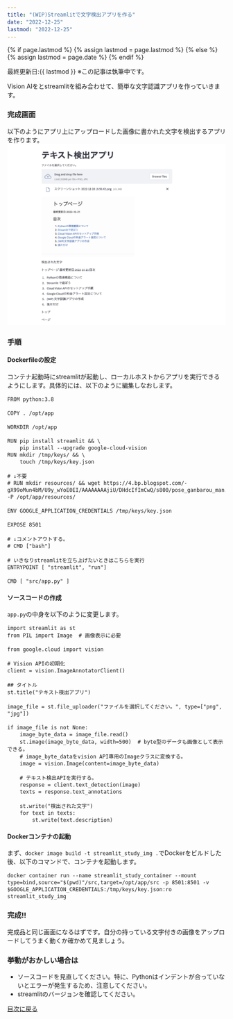 ```yaml
---
title: "(WIP)Streamlitで文字検出アプリを作る"
date: "2022-12-25"
lastmod: "2022-12-25"
---
```


{% if page.lastmod %}
  {% assign lastmod = page.lastmod %}
{% else %}
  {% assign lastmod = page.date %}
{% endif %}

<span class="date">最終更新日:{{ lastmod }}</span>
※この記事は執筆中です。

Vision AIをとstreamlitを組み合わせて、簡単な文字認識アプリを作っていきます。

### 完成画面

以下のようにアプリ上にアップロードした画像に書かれた文字を検出するアプリを作ります。
![3](images/ocr_app1.png)

### 手順
#### **Dockerfileの設定**
コンテナ起動時にstreamlitが起動し、ローカルホストからアプリを実行できるようにします。具体的には、以下のように編集しなおします。

```
FROM python:3.8

COPY . /opt/app

WORKDIR /opt/app

RUN pip install streamlit && \
    pip install --upgrade google-cloud-vision
RUN mkdir /tmp/keys/ && \
    touch /tmp/keys/key.json

# ↓不要
# RUN mkdir resources/ && wget https://4.bp.blogspot.com/-gX99oMun4bM/U9y_wYoE0EI/AAAAAAAAjiU/DHdcIfImCwQ/s800/pose_ganbarou_man.png -P /opt/app/resources/

ENV GOOGLE_APPLICATION_CREDENTIALS /tmp/keys/key.json

EXPOSE 8501

# ↓コメントアウトする。
# CMD ["bash"]

# いきなりstreamlitを立ち上げたいときはこちらを実行
ENTRYPOINT [ "streamlit", "run"]

CMD [ "src/app.py" ]
```

#### **ソースコードの作成**
`app.py`の中身を以下のように変更します。

```
import streamlit as st
from PIL import Image  # 画像表示に必要

from google.cloud import vision

# Vision APIの初期化
client = vision.ImageAnnotatorClient()

## タイトル
st.title("テキスト検出アプリ")

image_file = st.file_uploader("ファイルを選択してください。", type=["png", "jpg"])

if image_file is not None:
    image_byte_data = image_file.read()
    st.image(image_byte_data, width=500)  # byte型のデータも画像として表示できる。
    # image_byte_dataをvision API専用のImageクラスに変換する。
    image = vision.Image(content=image_byte_data)

    # テキスト検出APIを実行する。
    response = client.text_detection(image)
    texts = response.text_annotations

    st.write("検出された文字")
    for text in texts:
        st.write(text.description)
```

#### **Dockerコンテナの起動**
まず、`docker image build -t streamlit_study_img .`でDockerをビルドした後、以下のコマンドで、コンテナを起動します。

```
docker container run --name streamlit_study_container --mount type=bind,source="$(pwd)"/src,target=/opt/app/src -p 8501:8501 -v $GOOGLE_APPLICATION_CREDENTIALS:/tmp/keys/key.json:ro streamlit_study_img
```

### 完成!!
完成品と同じ画面になるはずです。自分の持っている文字付きの画像をアップロードしてうまく動くか確かめて見ましょう。

### 挙動がおかしい場合は
- ソースコードを見直してください。特に、Pythonはインデントが合っていないとエラーが発生するため、注意してください。
- streamlitのバージョンを確認してください。


[目次に戻る](./index.md)